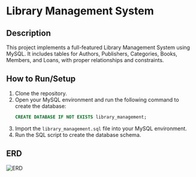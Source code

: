 # Library Management System

## Description
This project implements a full-featured Library Management System using MySQL. It includes tables for Authors, Publishers, Categories, Books, Members, and Loans, with proper relationships and constraints.

## How to Run/Setup
1. Clone the repository.
2. Open your MySQL environment and run the following command to create the database:
   ```sql
   CREATE DATABASE IF NOT EXISTS library_management;
   ```
3. Import the `library_management.sql` file into your MySQL environment.
4. Run the SQL script to create the database schema.

## ERD
![ERD](https://example.com/erd.png) <!-- Replace with your actual ERD link or screenshot --> 